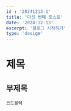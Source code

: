 ```yaml
---
id : '20241213-1'
title: '다섯 번째 포스트'
date: '2024-12-13'
excerpt: '블로그 시작하기'
type: 'design'
---
```


# 제목

## 부제목

```
코드블럭
```